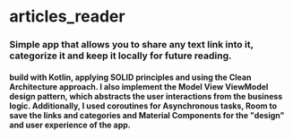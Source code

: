 # articles_reader

### Simple app that allows you to share any text link into it, categorize it and keep it locally for future reading.

#### build with **Kotlin**, applying **SOLID** principles and using the **Clean Architecture** approach. I also implement the **Model View ViewModel** design pattern, which abstracts the user interactions from the business logic. Additionally, I used **coroutines** for Asynchronous tasks, **Room** to save the links and categories and **Material Components** for the "design" and user experience of the app.
